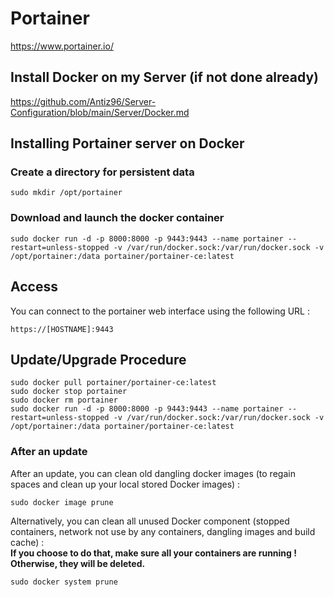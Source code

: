 # Portainer

https://www.portainer.io/ 

## Install Docker on my Server (if not done already)

https://github.com/Antiz96/Server-Configuration/blob/main/Server/Docker.md

## Installing Portainer server on Docker

### Create a directory for persistent data

```
sudo mkdir /opt/portainer
```

### Download and launch the docker container

```
sudo docker run -d -p 8000:8000 -p 9443:9443 --name portainer --restart=unless-stopped -v /var/run/docker.sock:/var/run/docker.sock -v /opt/portainer:/data portainer/portainer-ce:latest
```

## Access

You can connect to the portainer web interface using the following URL :  

`https://[HOSTNAME]:9443`

## Update/Upgrade Procedure

```
sudo docker pull portainer/portainer-ce:latest
sudo docker stop portainer
sudo docker rm portainer
sudo docker run -d -p 8000:8000 -p 9443:9443 --name portainer --restart=unless-stopped -v /var/run/docker.sock:/var/run/docker.sock -v /opt/portainer:/data portainer/portainer-ce:latest
```

### After an update

After an update, you can clean old dangling docker images (to regain spaces and clean up your local stored Docker images) : 

```
sudo docker image prune
```

Alternatively, you can clean all unused Docker component (stopped containers, network not use by any containers, dangling images and build cache) :  
**If you choose to do that, make sure all your containers are running ! Otherwise, they will be deleted.**  

```
sudo docker system prune
```
